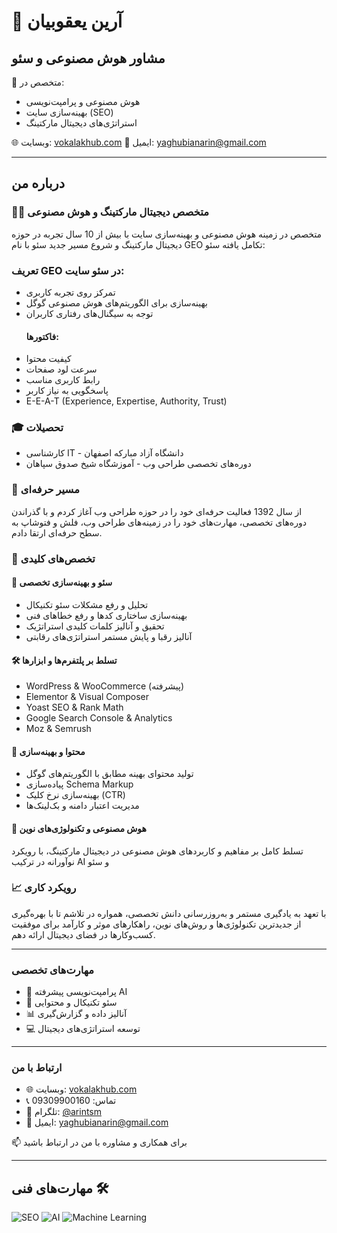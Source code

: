 # 👋 آرین یعقوبیان
## مشاور هوش مصنوعی و سئو

🔭 متخصص در:
- هوش مصنوعی و پرامپت‌نویسی
- بهینه‌سازی سایت (SEO)
- استراتژی‌های دیجیتال مارکتینگ

🌐 وبسایت: [vokalakhub.com](https://vokalakhub.com)
📧 ایمیل: yaghubianarin@gmail.com

---
## درباره من
### 👨‍💻 متخصص دیجیتال مارکتینگ و هوش مصنوعی
متخصص در زمینه هوش مصنوعی و بهینه‌سازی سایت با بیش از 10 سال تجربه در حوزه دیجیتال مارکتینگ و شروع مسیر جدید سئو با نام GEO تکامل یافته سئو:

### تعریف GEO در سئو سایت:
- تمرکز روی تجربه کاربری
- بهینه‌سازی برای الگوریتم‌های هوش مصنوعی گوگل
- توجه به سیگنال‌های رفتاری کاربران
  #### فاکتورها:
- کیفیت محتوا
- سرعت لود صفحات
- رابط کاربری مناسب
- پاسخگویی به نیاز کاربر
- E-E-A-T (Experience, Expertise, Authority, Trust)

### 🎓 تحصیلات
- کارشناسی IT - دانشگاه آزاد مبارکه اصفهان
- دوره‌های تخصصی طراحی وب - آموزشگاه شیخ صدوق سپاهان

### 💼 مسیر حرفه‌ای
از سال 1392 فعالیت حرفه‌ای خود را در حوزه طراحی وب آغاز کردم و با گذراندن دوره‌های تخصصی، مهارت‌های خود را در زمینه‌های طراحی وب، فلش و فتوشاپ به سطح حرفه‌ای ارتقا دادم.

### 🔧 تخصص‌های کلیدی

#### 🎯 سئو و بهینه‌سازی تخصصی
- تحلیل و رفع مشکلات سئو تکنیکال
- بهینه‌سازی ساختاری کدها و رفع خطاهای فنی
- تحقیق و آنالیز کلمات کلیدی استراتژیک
- آنالیز رقبا و پایش مستمر استراتژی‌های رقابتی

#### 🛠️ تسلط بر پلتفرم‌ها و ابزارها
- WordPress & WooCommerce (پیشرفته)
- Elementor & Visual Composer
- Yoast SEO & Rank Math
- Google Search Console & Analytics
- Moz & Semrush

#### 📝 محتوا و بهینه‌سازی
- تولید محتوای بهینه مطابق با الگوریتم‌های گوگل
- پیاده‌سازی Schema Markup
- بهینه‌سازی نرخ کلیک (CTR)
- مدیریت اعتبار دامنه و بک‌لینک‌ها

#### 🤖 هوش مصنوعی و تکنولوژی‌های نوین
تسلط کامل بر مفاهیم و کاربردهای هوش مصنوعی در دیجیتال مارکتینگ، با رویکرد نوآورانه در ترکیب AI و سئو

### 📈 رویکرد کاری
با تعهد به یادگیری مستمر و به‌روزرسانی دانش تخصصی، همواره در تلاشم تا با بهره‌گیری از جدیدترین تکنولوژی‌ها و روش‌های نوین، راهکارهای موثر و کارآمد برای موفقیت کسب‌وکارها در فضای دیجیتال ارائه دهم.

---
### مهارت‌های تخصصی
- 🤖 پرامپت‌نویسی پیشرفته AI
- 🎯 سئو تکنیکال و محتوایی
- 📊 آنالیز داده و گزارش‌گیری
- 💻 توسعه استراتژی‌های دیجیتال
---
### ارتباط با من
- 🌐 وبسایت: [vokalakhub.com](https://vokalakhub.com)
- 📞 تماس: 09309900160
- 📱 تلگرام: [@arintsm](https://t.me/arintsm)
- 📧 ایمیل: yaghubianarin@gmail.com

📫 برای همکاری و مشاوره با من در ارتباط باشید

---
## مهارت‌های فنی 🛠️
![SEO](https://img.shields.io/badge/-SEO-47A248?style=flat-square&logo=google&logoColor=white)
![AI](https://img.shields.io/badge/-Artificial_Intelligence-FF6F61?style=flat-square&logo=ai&logoColor=white)
![Machine Learning](https://img.shields.io/badge/-Machine_Learning-01ACC1?style=flat-square&logo=machine-learning&logoColor=white)
